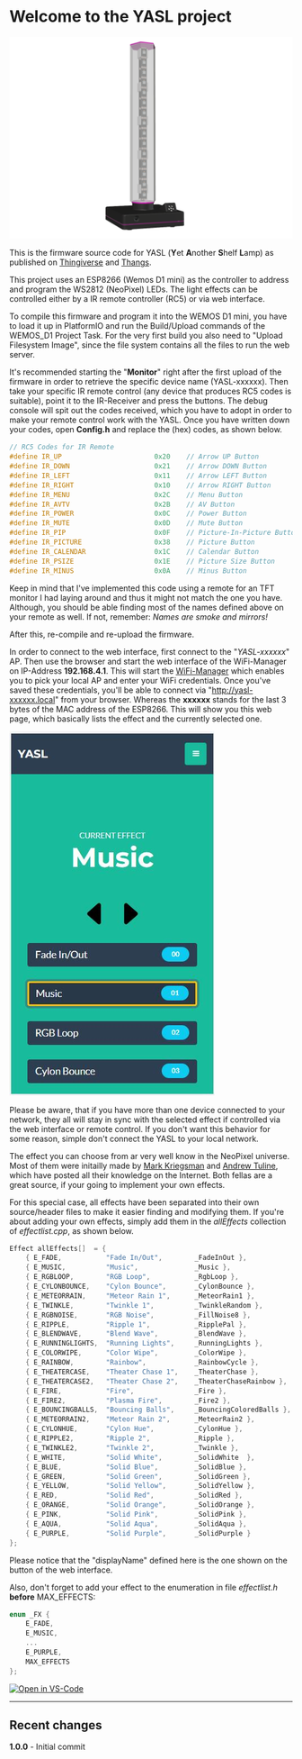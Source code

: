 
# Welcome to the YASL project

![YASL](images/YASL1.png)

This is the firmware source code for YASL (**Y**et **A**nother **S**helf **L**amp) as published on [Thingiverse](https://www.thingiverse.com/thing:5135874) and [Thangs](https://thangs.com/technik.gegg).

This project uses an ESP8266 (Wemos D1 mini) as the controller to address and program the WS2812 (NeoPixel) LEDs. The light effects can be controlled either by a IR remote controller (RC5) or via web interface.

To compile this firmware and program it into the WEMOS D1 mini, you have to load it up in PlatformIO and run the Build/Upload commands of the WEMOS_D1 Project Task.
For the very first build you also need to "Upload Filesystem Image", since the file system contains all the files to run the web server.

It's recommended starting the "**Monitor**" right after the first upload of the firmware in order to retrieve the specific device name (YASL-xxxxxx).
Then take your specific IR remote control (any device that produces RC5 codes is suitable), point it to the IR-Receiver and press the buttons. The debug console will spit out the codes received, which you have to adopt in order to make your remote control work with the YASL.
Once you have written down your codes, open **Config.h** and replace the (hex) codes, as shown below.

```C
// RC5 Codes for IR Remote
#define IR_UP                       0x20    // Arrow UP Button
#define IR_DOWN                     0x21    // Arrow DOWN Button
#define IR_LEFT                     0x11    // Arrow LEFT Button
#define IR_RIGHT                    0x10    // Arrow RIGHT Button
#define IR_MENU                     0x2C    // Menu Button
#define IR_AVTV                     0x2B    // AV Button
#define IR_POWER                    0x0C    // Power Button
#define IR_MUTE                     0x0D    // Mute Button
#define IR_PIP                      0x0F    // Picture-In-Picture Button
#define IR_PICTURE                  0x38    // Picture Button
#define IR_CALENDAR                 0x1C    // Calendar Button
#define IR_PSIZE                    0x1E    // Picture Size Button
#define IR_MINUS                    0x0A    // Minus Button
```

Keep in mind that I've implemented this code using a remote for an TFT monitor I had laying around and thus it might not match the one you have. Although, you should be able finding most of the names defined above on your remote as well. If not, remember: *Names are smoke and mirrors!*

After this, re-compile and re-upload the firmware.

In order to connect to the web interface, first connect to the "*YASL-xxxxxx*" AP. Then use the browser and start the web interface of the WiFi-Manager on IP-Address **192.168.4.1**.
This will start the [WiFi-Manager](https://github.com/tzapu/WiFiManager.git) which enables you to pick your local AP and enter your WiFi credentials. Once you've saved these credentials, you'll be able to connect via "http://yasl-xxxxxx.local" from your browser. Whereas the **xxxxxx** stands for the last 3 bytes of the MAC address of the ESP8266. This will show you this web page, which basically lists the effect and the currently selected one.

![YASL](images/WebInterface.jpg)

Please be aware, that if you have more than one device connected to your network, they all will stay in sync with the selected effect if controlled via the web interface or remote control. If you don't want this behavior for some reason, simple don't connect the YASL to your local network.

The effect you can choose from ar very well know in the NeoPixel universe. Most of them were initailly made by [Mark Kriegsman](https://github.com/kriegsman) and [Andrew Tuline](https://tuline.com), which have posted all their knowledge on the Internet.
Both fellas are a great source, if your going to implement your own effects.

For this special case, all effects have been separated into their own source/header files to make it easier finding and modifying them.
If you're about adding your own effects, simply add them in the *allEffects* collection of *effectlist.cpp*, as shown below.

```C
Effect allEffects[]  = {
    { E_FADE,           "Fade In/Out",        _FadeInOut },
    { E_MUSIC,          "Music",              _Music },
    { E_RGBLOOP,        "RGB Loop",           _RgbLoop },
    { E_CYLONBOUNCE,    "Cylon Bounce",       _CylonBounce },
    { E_METEORRAIN,     "Meteor Rain 1",      _MeteorRain1 },
    { E_TWINKLE,        "Twinkle 1",          _TwinkleRandom },
    { E_RGBNOISE,       "RGB Noise",          _FillNoise8 },
    { E_RIPPLE,         "Ripple 1",           _RipplePal },
    { E_BLENDWAVE,      "Blend Wave",         _BlendWave },
    { E_RUNNINGLIGHTS,  "Running Lights",     _RunningLights },
    { E_COLORWIPE,      "Color Wipe",         _ColorWipe },
    { E_RAINBOW,        "Rainbow",            _RainbowCycle },
    { E_THEATERCASE,    "Theater Chase 1",    _TheaterChase },
    { E_THEATERCASE2,   "Theater Chase 2",    _TheaterChaseRainbow },
    { E_FIRE,           "Fire",               _Fire },
    { E_FIRE2,          "Plasma Fire",        _Fire2 },
    { E_BOUNCINGBALLS,  "Bouncing Balls",     _BouncingColoredBalls },
    { E_METEORRAIN2,    "Meteor Rain 2",      _MeteorRain2 },
    { E_CYLONHUE,       "Cylon Hue",          _CylonHue },
    { E_RIPPLE2,        "Ripple 2",           _Ripple },
    { E_TWINKLE2,       "Twinkle 2",          _Twinkle },
    { E_WHITE,          "Solid White",        _SolidWhite  },
    { E_BLUE,           "Solid Blue",         _SolidBlue },
    { E_GREEN,          "Solid Green",        _SolidGreen },
    { E_YELLOW,         "Solid Yellow",       _SolidYellow },
    { E_RED,            "Solid Red",          _SolidRed },
    { E_ORANGE,         "Solid Orange",       _SolidOrange },
    { E_PINK,           "Solid Pink",         _SolidPink },
    { E_AQUA,           "Solid Aqua",         _SolidAqua },
    { E_PURPLE,         "Solid Purple",       _SolidPurple }
};
```

Please notice that the "displayName" defined here is the one shown on the button of the web interface.

Also, don't forget to add your effect to the enumeration in file *effectlist.h* **before** MAX_EFFECTS:

```C
enum _FX {
    E_FADE,
    E_MUSIC,
    ...
    E_PURPLE,
    MAX_EFFECTS
};

```

[![Open in VS-Code](https://open.vscode.dev/badges/open-in-vscode.svg)](https://open.vscode.dev/technik-gegg/YASL/master)

---

## Recent changes

**1.0.0** - Initial commit
